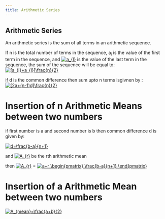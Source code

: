 ```yaml
---
title: Arithmetic Series
---
```

## Arithmetic Series

An arithmetic series is the sum of all terms in an arithmetic sequence.

If n is the total number of terms in the sequence, a<sub>i</sub> is the value of the first term in the sequence, and <a href="https://www.codecogs.com/eqnedit.php?latex=a_{l}" target="_blank"><img src="https://latex.codecogs.com/gif.latex?a_{l}" title="a_{l}" /></a> is the value of the last term in the sequence, the sum of the sequence will be equal to:
<a href="https://www.codecogs.com/eqnedit.php?latex=[a_{i}&plus;a_{l}]\frac{n}{2}" target="_blank"><img src="https://latex.codecogs.com/gif.latex?[a_{i}&plus;a_{l}]\frac{n}{2}" title="[a_{i}+a_{l}]\frac{n}{2}" /></a>

if d is the common difference then sum upto n terms isgivnen by : <a href="https://www.codecogs.com/eqnedit.php?latex=[2a&plus;(n-1)d]\frac{n}{2}" target="_blank"><img src="https://latex.codecogs.com/gif.latex?[2a&plus;(n-1)d]\frac{n}{2}" title="[2a+(n-1)d]\frac{n}{2}" /></a>

# Insertion of n Arithmetic Means between two numbers

if first number is a and second number is b then common difference d is given by:

<a href="https://www.codecogs.com/eqnedit.php?latex=d=\frac{b-a}{n&plus;1}" target="_blank"><img src="https://latex.codecogs.com/gif.latex?d=\frac{b-a}{n&plus;1}" title="d=\frac{b-a}{n+1}" /></a>

and  <a href="https://www.codecogs.com/eqnedit.php?latex=A_{r}" target="_blank"><img src="https://latex.codecogs.com/gif.latex?A_{r}" title="A_{r}" /></a> be the rth arithmetic mean

then <a href="https://www.codecogs.com/eqnedit.php?latex=A_{r}" target="_blank"><img src="https://latex.codecogs.com/gif.latex?A_{r}" title="A_{r}" /></a> = <a href="https://www.codecogs.com/eqnedit.php?latex=a&plus;r&space;\begin{pmatrix}&space;\frac{b-a}{n&plus;1}&space;\end{pmatrix}" target="_blank"><img src="https://latex.codecogs.com/gif.latex?a&plus;r&space;\begin{pmatrix}&space;\frac{b-a}{n&plus;1}&space;\end{pmatrix}" title="a+r \begin{pmatrix} \frac{b-a}{n+1} \end{pmatrix}" /></a>



# Insertion of a Arithmetic Mean between two numbers

<a href="https://www.codecogs.com/eqnedit.php?latex=A_{mean}=\frac{a&plus;b}{2}" target="_blank"><img src="https://latex.codecogs.com/gif.latex?A_{mean}=\frac{a&plus;b}{2}" title="A_{mean}=\frac{a+b}{2}" /></a>
